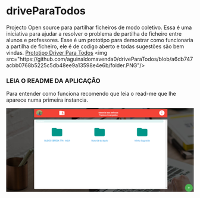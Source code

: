 # driveParaTodos
Projecto Open source para partilhar ficheiros de modo coletivo. Essa é uma iniciativa para ajudar a resolver o problema de partilha de ficheiro entre alunos e professores. Esse é um prototipo para demostrar como funcionaria a partilha de ficheiro, ele é de codigo aberto e todas sugestões são bem vindas.
[Prototipo Driver Para Todos]([http://prototipo.is-great.org/leilao/](http://docs.maventeste.epizy.com/))
<img src="https://github.com/aguinaldomavenda0/driveParaTodos/blob/a6db747acbb0768b5225c5db48ee9a13598e4e6b/folder.PNG"/>

### LEIA O README DA APLICAÇÂO
Para entender como funciona recomendo que leia o read-me que lhe aparece numa primeira instancia.

<img src="https://github.com/aguinaldomavenda0/driveParaTodos/blob/a6db747acbb0768b5225c5db48ee9a13598e4e6b/folder1.PNG"/>
